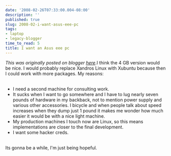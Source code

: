 ```yaml
---
date: '2008-02-26T07:33:00.004-08:00'
description: ''
published: true
slug: 2008-02-i-want-asus-eee-pc
tags:
- laptop
- legacy-blogger
time_to_read: 5
title: I want an Asus eee pc
---
```


*This was originally posted on blogger [here](https://pydanny.blogspot.com/2008/02/i-want-asus-eee-pc.html)*.I think the 4 GB version would be nice.  I would probably replace Xandros Linux with Xubuntu because then I could work with more packages.  My reasons:<br /><br /><ul><li>I need a second machine for consulting work.</li><li>It sucks when I want to go somewhere and I have to lug nearly seven pounds of hardware in my backback, not to mention power supply and various other accessories. I bicycle and when people talk about speed increases when they dump just 1 pound it makes me wonder how much easier it would be with a nice light machine.<br /></li><li>My production machines I touch now are Linux, so this means implementations are closer to the final development.</li><li>I want some hacker creds.</li></ul><br />Its gonna be a while, I'm just being hopeful.